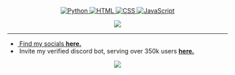 <h3 align="center">
</h3>
<br>
<p align="center">
        <samp>
        </samp>
        </a>
        <a href="https://jinx.wtf/" target="_blank"><img alt="Python"
                        src="https://img.shields.io/badge/-Python-3776AB?style=flat-square&logo=Python&logoColor=white">
        <a href="https://jinx.wtf/" target="_blank"><img alt="HTML"
                        src="https://img.shields.io/badge/-HTML-E34F26?style=flat-square&logo=HTML5&logoColor=white">
        </a>
        <a href="https://jinx.wtf/" target="_blank"><img alt="CSS"
                        src="https://img.shields.io/badge/-CSS-1572B6?style=flat-square&logo=CSS3&logoColor=white">
        </a>
        <a href="https://jinx.wtf/" target="_blank"><img alt="JavaScript"
                        src="https://img.shields.io/badge/-JavaScript-F7DF1E?style=flat-square&logo=JavaScript&logoColor=white">


</p>


<p align="center">  
<img src="https://komarev.com/ghpvc/?username=j2nx">
</p>


</div>

<hr></hr>

-  &nbsp;Find my socials **[here.](https://jinx.wtf/)**
- &nbsp;Invite my verified discord bot, serving over 350k users **[here.](http://heal.rip/invite)**<br>


<p align="center">  
<img src="https://discord.c99.nl/widget/theme-5/959535881318973496.png">
</p>
